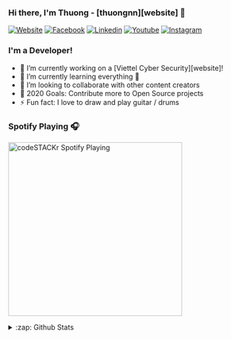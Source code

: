### Hi there, I'm Thuong - [thuongnn][website] 👋

[![Website](https://img.shields.io/website?label=My%20CV&style=flat&url=https%3A%2F%2Fthuongnn.tech)](https://thuongnn.tech)
[![Facebook](https://img.shields.io/badge/Facebook-thuongnn97-4267B2?style=flat&logo=facebook&logoColor=white)](https://facebook.com/thuongnn97)
[![Linkedin](https://img.shields.io/badge/Linkedin-thuongnn-0e76a8?style=flat&logo=linkedin)](https://linkedin.com/in/thuongnn)
[![Youtube](https://img.shields.io/badge/youtube-thuongnn1997-c4302b?style=flat&logo=youtube)](https://www.youtube.com/channel/UCe-Dv1I18j_1ndNaJV0bq3A)
[![Instagram](https://img.shields.io/badge/instagram-thuongnn97-E1306C?style=flat&logo=instagram&logoColor=white)](https://instagram.com/thuongnn97)


### I'm a Developer!

- 🔭 I’m currently working on a [Viettel Cyber Security][website]!
- 🌱 I’m currently learning everything 🤣
- 👯 I’m looking to collaborate with other content creators
- 🥅 2020 Goals: Contribute more to Open Source projects
- ⚡ Fun fact: I love to draw and play guitar / drums

### Spotify Playing 🎧
[<img src="https://now-playing-codestackr.vercel.app/api/spotify-playing" alt="codeSTACKr Spotify Playing" width="350" />](https://open.spotify.com/user/jgn8xwimm2wvhuxx9vu7gqgqg?si=LBcDw1v8SKivUPtyjr_FIQ)

<details>
  <summary>:zap: Github Stats</summary>
  <img align="left" alt="thuongnn's Github Stats" src="https://github-readme-stats.codestackr.vercel.app/api?username=thuongnn&show_icons=true&hide_border=true" />
</details>
